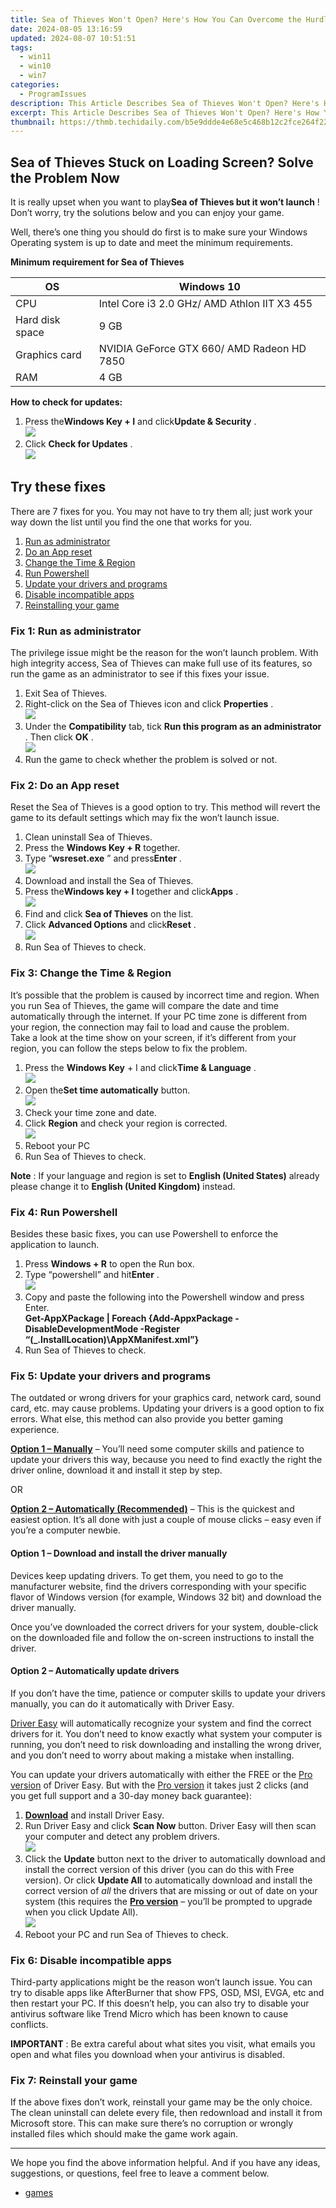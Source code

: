 ```yaml
---
title: Sea of Thieves Won't Open? Here's How You Can Overcome the Hurdles!
date: 2024-08-05 13:16:59
updated: 2024-08-07 10:51:51
tags:
  - win11
  - win10
  - win7
categories:
  - ProgramIssues
description: This Article Describes Sea of Thieves Won't Open? Here's How You Can Overcome the Hurdles!
excerpt: This Article Describes Sea of Thieves Won't Open? Here's How You Can Overcome the Hurdles!
thumbnail: https://thmb.techidaily.com/b5e9ddde4e68e5c468b12c2fce264f22eb978dc955e335250b1f4d060c7be8f8.jpg
---
```


## Sea of Thieves Stuck on Loading Screen? Solve the Problem Now

It is really upset when you want to play**Sea of Thieves but it won’t launch** ! Don’t worry, try the solutions below and you can enjoy your game.

 Well, there’s one thing you should do first is to make sure your Windows Operating system is up to date and meet the minimum requirements.

**Minimum requirement for Sea of Thieves**

| OS              | Windows 10                                   |
| --------------- | -------------------------------------------- |
| CPU             | Intel Core i3 2.0 GHz/ AMD Athlon IIT X3 455 |
| Hard disk space | 9 GB                                         |
| Graphics card   | NVIDIA GeForce GTX 660/ AMD Radeon HD 7850   |
| RAM             | 4 GB                                         |

**How to check for updates:**

1. Press the**Windows Key + I** and click**Update & Security** .  
![](https://images.drivereasy.com/wp-content/uploads/2019/09/update1.jpg)
2. Click **Check for Updates** .  
![](https://images.drivereasy.com/wp-content/uploads/2019/09/update.jpg)

## Try these fixes

 There are 7 fixes for you. You may not have to try them all; just work your way down the list until you find the one that works for you.

1. [Run as administrator](https://tools.techidaily.com/drivereasy/download/)
2. [Do an App reset](https://tools.techidaily.com/drivereasy/download/)
3. [Change the Time & Region](https://tools.techidaily.com/drivereasy/download/)
4. [Run Powershell](https://tools.techidaily.com/drivereasy/download/)
5. [Update your drivers and programs](https://tools.techidaily.com/drivereasy/download/)
6. [Disable incompatible apps](https://tools.techidaily.com/drivereasy/download/)
7. [Reinstalling your game](https://tools.techidaily.com/drivereasy/download/)

### Fix 1: Run as administrator

 The privilege issue might be the reason for the won’t launch problem. With high integrity access, Sea of Thieves can make full use of its features, so run the game as an administrator to see if this fixes your issue.

1. Exit Sea of Thieves.
2. Right-click on the Sea of Thieves icon and click **Properties** .  
![](https://images.drivereasy.com/wp-content/uploads/2019/09/properties.jpg)
3. Under the **Compatibility** tab, tick **Run this program as an administrator** . Then click **OK** .  
![](https://images.drivereasy.com/wp-content/uploads/2019/09/ad.jpg)
4. Run the game to check whether the problem is solved or not.

### Fix 2: Do an App reset

 Reset the Sea of Thieves is a good option to try. This method will revert the game to its default settings which may fix the won’t launch issue.

1. Clean uninstall Sea of Thieves.
2. Press the **Windows Key + R** together.
3. Type “**wsreset.exe** ” and press**Enter** .  
![](https://images.drivereasy.com/wp-content/uploads/2019/06/windows-store-cache.jpg)
4. Download and install the Sea of Thieves.
5. Press the**Windows key + I** together and click**Apps** .  
![](https://images.drivereasy.com/wp-content/uploads/2019/06/app.jpg)
6. Find and click **Sea of Thieves** on the list.
7. Click **Advanced Options** and click**Reset** .  
![](https://images.drivereasy.com/wp-content/uploads/2019/09/reset.jpg)
8. Run Sea of Thieves to check.

### Fix 3: Change the Time & Region

 It’s possible that the problem is caused by incorrect time and region. When you run Sea of Thieves, the game will compare the date and time automatically through the internet. If your PC time zone is different from your region, the connection may fail to load and cause the problem.  
 Take a look at the time show on your screen, if it’s different from your region, you can follow the steps below to fix the problem.

1. Press the **Windows Key** \+ I and click**Time & Language** .  
![](https://images.drivereasy.com/wp-content/uploads/2019/06/timelanguage.jpg)
2. Open the**Set time automatically** button.  
![](https://images.drivereasy.com/wp-content/uploads/2019/06/time.jpg)
3. Check your time zone and date.
4. Click **Region** and check your region is corrected.  
![](https://images.drivereasy.com/wp-content/uploads/2019/06/region-1.jpg)
5. Reboot your PC
6. Run Sea of Thieves to check.

**Note** : If your language and region is set to **English (United States)** already please change it to **English (United Kingdom)** instead.

### Fix 4: Run Powershell

 Besides these basic fixes, you can use Powershell to enforce the application to launch.

1. Press **Windows + R** to open the Run box.
2. Type “powershell” and hit**Enter** .  
![](https://images.drivereasy.com/wp-content/uploads/2019/09/powershell.jpg)
3. Copy and paste the following into the Powershell window and press Enter.  
 **Get-AppXPackage | Foreach {Add-AppxPackage -DisableDevelopmentMode -Register “$($\_.InstallLocation)\\AppXManifest.xml”}**
4. Run Sea of Thieves to check.

### Fix 5: Update your drivers and programs

 The outdated or wrong drivers for your graphics card, network card, sound card, etc. may cause problems. Updating your drivers is a good option to fix errors. What else, this method can also provide you better gaming experience.

**[Option 1 – Manually](https://tools.techidaily.com/drivereasy/download/)**  – You’ll need some computer skills and patience to update your drivers this way, because you need to find exactly the right the driver online, download it and install it step by step.

OR

**[Option 2 – Automatically (Recommended)](https://www.drivereasy.com/knowledge/solved-sea-of-thieves-wont-launch/#op2)**  – This is the quickest and easiest option. It’s all done with just a couple of mouse clicks – easy even if you’re a computer newbie.

#### **Option 1 –** **Download and install the driver manually**

 Devices keep updating drivers. To get them, you need to go to the manufacturer website, find the drivers corresponding with your specific flavor of Windows version (for example, Windows 32 bit) and download the driver manually.

 Once you’ve downloaded the correct drivers for your system, double-click on the downloaded file and follow the on-screen instructions to install the driver.

#### **Option 2 – Automatically update drivers**

 If you don’t have the time, patience or computer skills to update your drivers manually, you can do it automatically with Driver Easy.

[Driver Easy](https://tools.techidaily.com/drivereasy/download/) will automatically recognize your system and find the correct drivers for it. You don’t need to know exactly what system your computer is running, you don’t need to risk downloading and installing the wrong driver, and you don’t need to worry about making a mistake when installing.

 You can update your drivers automatically with either the FREE or the [Pro version](https://tools.techidaily.com/drivereasy/download/) of Driver Easy. But with the [Pro version](https://tools.techidaily.com/drivereasy/download/) it takes just 2 clicks (and you get full support and a 30-day money back guarantee):

1. **[Download](https://tools.techidaily.com/drivereasy/download/)**  and install Driver Easy.
2. Run Driver Easy and click **Scan Now** button. Driver Easy will then scan your computer and detect any problem drivers.  
![](https://images.drivereasy.com/wp-content/uploads/2019/08/NVIDIA-18.jpg)
3. Click the **Update** button next to the driver to automatically download and install the correct version of this driver (you can do this with Free version). Or click **Update All** to automatically download and install the correct version of _all_ the drivers that are missing or out of date on your system (this requires the **[Pro version](https://tools.techidaily.com/drivereasy/download/)**  – you’ll be prompted to upgrade when you click Update All).  
![](https://images.drivereasy.com/wp-content/uploads/2019/08/NVIDIA-Geoforce.jpg)
4. Reboot your PC and run Sea of Thieves to check.

### Fix 6: Disable incompatible apps

 Third-party applications might be the reason won’t launch issue. You can try to disable apps like AfterBurner that show FPS, OSD, MSI, EVGA, etc and then restart your PC. If this doesn’t help, you can also try to disable your antivirus software like Trend Micro which has been known to cause conflicts.

**IMPORTANT** : Be extra careful about what sites you visit, what emails you open and what files you download when your antivirus is disabled.

### Fix 7: Reinstall your game

 If the above fixes don’t work, reinstall your game may be the only choice. The clean uninstall can delete every file, then redownload and install it from Microsoft store. This can make sure there’s no corruption or wrongly installed files which should make the game work again.

---

 We hope you find the above information helpful. And if you have any ideas, suggestions, or questions, feel free to leave a comment below.

* [games](https://tools.techidaily.com/drivereasy/download/)

<ins class="adsbygoogle"
     style="display:block"
     data-ad-format="autorelaxed"
     data-ad-client="ca-pub-7571918770474297"
     data-ad-slot="1223367746"></ins>



<ins class="adsbygoogle"
     style="display:block"
     data-ad-client="ca-pub-7571918770474297"
     data-ad-slot="8358498916"
     data-ad-format="auto"
     data-full-width-responsive="true"></ins>
